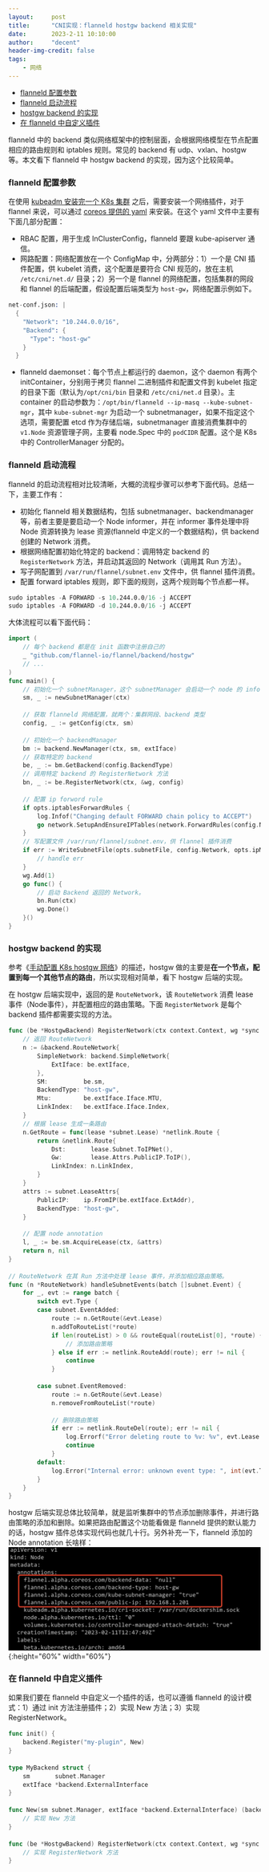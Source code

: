 ```yaml
---
layout:     post
title:      "CNI实现：flanneld hostgw backend 相关实现"
date:       2023-2-11 10:10:00
author:     "decent"
header-img-credit: false
tags:
    - 网络
---
```

- [flanneld 配置参数](#flanneld-配置参数)
- [flanneld 启动流程](#flanneld-启动流程)
- [hostgw backend 的实现](#hostgw-backend-的实现)
- [在 flanneld 中自定义插件](#在-flanneld-中自定义插件)

flanneld 中的 backend 类似网络框架中的控制层面，会根据网络模型在节点配置相应的路由规则和 iptables 规则。常见的 backend 有 udp、vxlan、hostgw 等。本文看下 flanneld 中 hostgw backend 的实现，因为这个比较简单。

### flanneld 配置参数
在使用 [kubeadm 安装完一个 K8s 集群](https://loverhythm1990.github.io/2022/08/26/kubeadm-k8s/) 之后，需要安装一个网络插件，对于 flannel 来说，可以通过 [coreos 提供的 yaml](https://raw.githubusercontent.com/coreos/flannel/master/Documentation/kube-flannel.yml) 来安装。在这个 yaml 文件中主要有下面几部分配置：
* RBAC 配置，用于生成 InClusterConfig，flanneld 要跟 kube-apiserver 通信。
* 网路配置：网络配置放在一个 ConfigMap 中，分两部分：1）一个是 CNI 插件配置，供 kubelet 消费，这个配置是要符合 CNI 规范的，放在主机 `/etc/cni/net.d/` 目录；2）另一个是 flannel 的网络配置，包括集群的网段和 flannel 的后端配置，假设配置后端类型为 `host-gw`，网络配置示例如下。
```s
net-conf.json: |
  {
    "Network": "10.244.0.0/16",
    "Backend": {
      "Type": "host-gw"
    }
  }
```
* flanneld daemonset：每个节点上都运行的 daemon，这个 daemon 有两个 initContainer，分别用于拷贝 flannel 二进制插件和配置文件到 kubelet 指定的目录下面（默认为`/opt/cni/bin` 目录和 `/etc/cni/net.d` 目录）。主 container 的启动参数为：`/opt/bin/flanneld --ip-masq --kube-subnet-mgr`，其中 `kube-subnet-mgr` 为启动一个 subnetmanager，如果不指定这个选项，需要配置 etcd 作为存储后端，subnetmanager 直接消费集群中的 `v1.Node` 资源管理子网，主要看 node.Spec 中的 `podCIDR` 配置。这个是 K8s 中的 ControllerManager 分配的。

### flanneld 启动流程
flanneld 的启动流程相对比较清晰，大概的流程步骤可以参考下面代码。总结一下，主要工作有：
* 初始化 flanneld 相关数据结构，包括 subnetmanager、backendmanager 等，前者主要是要启动一个 Node informer，并在 informer 事件处理中将 Node 资源转换为 lease 资源(flanneld 中定义的一个数据结构)，供 backend 创建的 Network 消费。
* 根据网络配置初始化特定的 backend：调用特定 backend 的 `RegisterNetwork` 方法，并启动其返回的 Network（调用其 Run 方法）。
* 写子网配置到 `/var/run/flannel/subnet.env` 文件中，供 flannel 插件消费。
* 配置 forward iptables 规则，即下面的规则，这两个规则每个节点都一样。
```s
sudo iptables -A FORWARD -s 10.244.0.0/16 -j ACCEPT
sudo iptables -A FORWARD -d 10.244.0.0/16 -j ACCEPT 
```

大体流程可以看下面代码：
```go
import (
	// 每个 backend 都是在 init 函数中注册自己的
	_ "github.com/flannel-io/flannel/backend/hostgw"
	// ...
)
func main() {
	// 初始化一个 subnetManager，这个 subnetManager 会启动一个 node 的 informer，监听所有的 node 事件
	sm, _ := newSubnetManager(ctx)

	// 获取 flanneld 网络配置，就两个：集群网段、backend 类型
	config, _ := getConfig(ctx, sm)

	// 初始化一个 backendManager
	bm := backend.NewManager(ctx, sm, extIface)
	// 获取特定的 backend
	be, _ := bm.GetBackend(config.BackendType)
	// 调用特定 backend 的 RegisterNetwork 方法
	bn, _ := be.RegisterNetwork(ctx, &wg, config)

	// 配置 ip forword rule
	if opts.iptablesForwardRules {
		log.Infof("Changing default FORWARD chain policy to ACCEPT")
		go network.SetupAndEnsureIPTables(network.ForwardRules(config.Network.String()), opts.iptablesResyncSeconds)
	}
	// 写配置文件 /var/run/flannel/subnet.env，供 flannel 插件消费
	if err := WriteSubnetFile(opts.subnetFile, config.Network, opts.ipMasq, bn); err != nil {
    	// handle err
	}
	wg.Add(1)
	go func() {
		// 启动 Backend 返回的 Network。
		bn.Run(ctx)
		wg.Done()
	}()
}
```

### hostgw backend 的实现
参考《[手动配置 K8s hostgw 网络](https://loverhythm1990.github.io/2022/10/01/hostgw-by-hand/)》的描述，hostgw 做的主要是**在一个节点，配置到每一个其他节点的路由**，所以实现相对简单，看下 hostgw 后端的实现。

在 hostgw 后端实现中，返回的是 `RouteNetwork`，该 `RouteNetwork` 消费 lease 事件（Node事件），并配置相应的路由策略。下面 `RegisterNetwork` 是每个 backend 插件都需要实现的方法。

```go
func (be *HostgwBackend) RegisterNetwork(ctx context.Context, wg *sync.WaitGroup, config *subnet.Config) (backend.Network, error) {
	// 返回 RouteNetwork
	n := &backend.RouteNetwork{
		SimpleNetwork: backend.SimpleNetwork{
			ExtIface: be.extIface,
		},
		SM:          be.sm,
		BackendType: "host-gw",
		Mtu:         be.extIface.Iface.MTU,
		LinkIndex:   be.extIface.Iface.Index,
	}
	// 根据 lease 生成一条路由
	n.GetRoute = func(lease *subnet.Lease) *netlink.Route {
		return &netlink.Route{
			Dst:       lease.Subnet.ToIPNet(),
			Gw:        lease.Attrs.PublicIP.ToIP(),
			LinkIndex: n.LinkIndex,
		}
	}
	attrs := subnet.LeaseAttrs{
		PublicIP:    ip.FromIP(be.extIface.ExtAddr),
		BackendType: "host-gw",
	}

	// 配置 node annotation
	l, _ := be.sm.AcquireLease(ctx, &attrs)
	return n, nil
}

// RouteNetwork 在其 Run 方法中处理 lease 事件，并添加相应路由策略。
func (n *RouteNetwork) handleSubnetEvents(batch []subnet.Event) {
	for _, evt := range batch {
		switch evt.Type {
		case subnet.EventAdded:
			route := n.GetRoute(&evt.Lease)
			n.addToRouteList(*route)
			if len(routeList) > 0 && routeEqual(routeList[0], *route) {
				// 添加路由策略
			} else if err := netlink.RouteAdd(route); err != nil {
				continue
			}

		case subnet.EventRemoved:
			route := n.GetRoute(&evt.Lease)
			n.removeFromRouteList(*route)

			// 删除路由策略
			if err := netlink.RouteDel(route); err != nil {
				log.Errorf("Error deleting route to %v: %v", evt.Lease.Subnet, err)
				continue
			}
		default:
			log.Error("Internal error: unknown event type: ", int(evt.Type))
		}
	}
}
```
hostgw 后端实现总体比较简单，就是监听集群中的节点添加删除事件，并进行路由策略的添加和删除。如果把路由配置这个功能看做是 flanneld 提供的默认能力的话，hostgw 插件总体实现代码也就几十行。另外补充一下，flanneld 添加的 Node annotation 长啥样：
![java-javascript](/pics/flanneld_backend.jpg){:height="60%" width="60%"}

### 在 flanneld 中自定义插件
如果我们要在 flanneld 中自定义一个插件的话，也可以遵循 flanneld 的设计模式：1）通过 init 方法注册插件；2）实现 New 方法；3）实现 RegisterNetwork。
```go
func init() {
	backend.Register("my-plugin", New)
}

type MyBackend struct {
	sm       subnet.Manager
	extIface *backend.ExternalInterface
}

func New(sm subnet.Manager, extIface *backend.ExternalInterface) (backend.Backend, error) {
	// 实现 New 方法
}

func (be *HostgwBackend) RegisterNetwork(ctx context.Context, wg *sync.WaitGroup, config *subnet.Config) (backend.Network, error) {
	// 实现 RegisterNetwork 方法
}
```